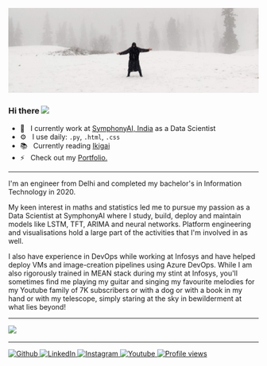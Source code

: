 <!-- cover image -->
![Cover Image](https://github.com/prakulsharma/prakulsharma/blob/591bd830b7a3d56b2354b83b0c6094f74349ad54/cover.jpeg)



<h3>Hi there <img src="https://media.giphy.com/media/hvRJCLFzcasrR4ia7z/giphy.gif" width="25px"></h3>

<!-- ### About me -->
- 🔭  &nbsp; I currently work at [SymphonyAI, India](https://www.symphonyai.com/) as a Data Scientist
- ⚙️   &nbsp; I use daily: `.py`, `.html`, `.css`
- 📚  &nbsp; Currently reading [Ikigai](https://en.wikipedia.org/wiki/Ikigai)
- ⚡  &nbsp; Check out my <a href="https://prakulsharma.github.io">Portfolio.</a></p>

<!-- <p>
  <code><img height="40" src="https://raw.githubusercontent.com/github/explore/80688e429a7d4ef2fca1e82350fe8e3517d3494d/topics/python/python.png"></code>
  <code><img height="40" src="https://raw.githubusercontent.com/github/explore/80688e429a7d4ef2fca1e82350fe8e3517d3494d/topics/javascript/javascript.png"></code>
  <code><img height="40" src="https://raw.githubusercontent.com/github/explore/80688e429a7d4ef2fca1e82350fe8e3517d3494d/topics/matlab/matlab.png"></code>
  <code><img height="40" src="https://raw.githubusercontent.com/github/explore/80688e429a7d4ef2fca1e82350fe8e3517d3494d/topics/cpp/cpp.png"></code>
  <code><img height="40" src="https://raw.githubusercontent.com/github/explore/80688e429a7d4ef2fca1e82350fe8e3517d3494d/topics/java/java.png"></code>
</p> -->

<hr>
<p>I'm an engineer from Delhi and completed my bachelor's in Information Technology in 2020.</p>
<p>My keen interest in maths and statistics led me to pursue my passion as a Data Scientist at SymphonyAI where I study, build, deploy and maintain models like LSTM, TFT, ARIMA and neural networks. Platform engineering and visualisations hold a large part of the activities that I'm involved in as well.</p>
<p>I also have experience in DevOps while working at Infosys and have helped deploy VMs and image-creation pipelines using Azure DevOps. While I am also rigorously trained in MEAN stack during my stint at Infosys, you'll sometimes find me playing my guitar and singing my favourite melodies for my Youtube family of 7K subscribers or with a dog or with a book in my hand or with my telescope, simply staring at the sky in bewilderment at what lies beyond!</p>
<p>

<hr>

<img src="https://github-readme-stats.vercel.app/api/top-langs/?username=prakulsharma&layout=compact&theme=dark&hide_border=true" style="width:500px" />

<!-- <img src="https://github-readme-stats.vercel.app/api?username=prakulsharma&count_private=true&show_icons=true&theme=dark&include_all_commits=true&hide_border=true&hide=stars,issues" style="width:500px" /> -->

<hr>

<!-- ![](https://komarev.com/ghpvc/?username=prakulsharma&label=PROFILE+VIEWS&style=for-the-badge&logo=Github&logoColor=white)
 -->
<!-- social links, shields  -->
<a href="https://github.com/prakulsharma" target="_blank"><img alt="Github" src="https://img.shields.io/badge/GitHub-%2312100E.svg?&style=for-the-badge&logo=Github&logoColor=white" />
</a>
<a href="https://www.linkedin.com/in/prakul13" target="_blank"><img alt="LinkedIn" src="https://img.shields.io/badge/linkedin-%2312100E.svg?&style=for-the-badge&logo=linkedin&logoColor=white" />
</a>
<a href="https://instagram.com/prakulsharmaa" target="_blank"><img alt="Instagram" src="https://img.shields.io/badge/instagram-%2312100E.svg?&style=for-the-badge&logo=instagram&logoColor=white" />
</a>
<a href="https://www.youtube.com/c/PrakulSharma" target="_blank"><img alt="Youtube" src="https://img.shields.io/badge/youtube-%2312100E.svg?&style=for-the-badge&logo=youtube&logoColor=white" />
</a>
<a href="#" target="_blank"><img alt="Profile views" src="https://shields-io-visitor-counter.herokuapp.com/badge?page=prakulsharma.prakulsharma&label=Profile+Views&labelColor=000000&logoColor=FFFFFF&color=1D70B8&style=for-the-badge" />
</a>
